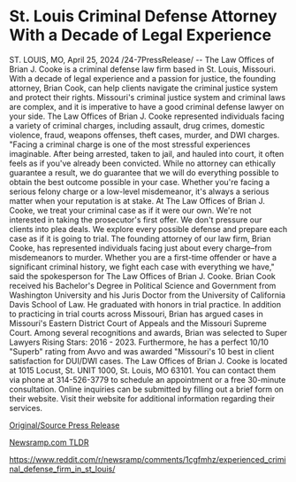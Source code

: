 # St. Louis Criminal Defense Attorney With a Decade of Legal Experience

ST. LOUIS, MO, April 25, 2024 /24-7PressRelease/ -- The Law Offices of Brian J. Cooke is a criminal defense law firm based in St. Louis, Missouri. With a decade of legal experience and a passion for justice, the founding attorney, Brian Cook, can help clients navigate the criminal justice system and protect their rights.  Missouri's criminal justice system and criminal laws are complex, and it is imperative to have a good criminal defense lawyer on your side. The Law Offices of Brian J. Cooke represented individuals facing a variety of criminal charges, including assault, drug crimes, domestic violence, fraud, weapons offenses, theft cases, murder, and DWI charges.   "Facing a criminal charge is one of the most stressful experiences imaginable. After being arrested, taken to jail, and hauled into court, it often feels as if you've already been convicted. While no attorney can ethically guarantee a result, we do guarantee that we will do everything possible to obtain the best outcome possible in your case. Whether you're facing a serious felony charge or a low-level misdemeanor, it's always a serious matter when your reputation is at stake. At The Law Offices of Brian J. Cooke, we treat your criminal case as if it were our own. We're not interested in taking the prosecutor's first offer. We don't pressure our clients into plea deals. We explore every possible defense and prepare each case as if it is going to trial. The founding attorney of our law firm, Brian Cooke, has represented individuals facing just about every charge–from misdemeanors to murder. Whether you are a first-time offender or have a significant criminal history, we fight each case with everything we have," said the spokesperson for The Law Offices of Brian J. Cooke.  Brian Cook received his Bachelor's Degree in Political Science and Government from Washington University and his Juris Doctor from the University of California Davis School of Law. He graduated with honors in trial practice.  In addition to practicing in trial courts across Missouri, Brian has argued cases in Missouri's Eastern District Court of Appeals and the Missouri Supreme Court.  Among several recognitions and awards, Brian was selected to Super Lawyers Rising Stars: 2016 - 2023. Furthermore, he has a perfect 10/10 "Superb" rating from Avvo and was awarded "Missouri's 10 best in client satisfaction for DUI/DWI cases.  The Law Offices of Brian J. Cooke is located at 1015 Locust, St. UNIT 1000, St. Louis, MO 63101. You can contact them via phone at 314-526-3779 to schedule an appointment or a free 30-minute consultation. Online inquiries can be submitted by filling out a brief form on their website. Visit their website for additional information regarding their services. 

[Original/Source Press Release](https://www.24-7pressrelease.com/press-release/510308/st-louis-criminal-defense-attorney-with-a-decade-of-legal-experience)
                    

[Newsramp.com TLDR](None) 

https://www.reddit.com/r/newsramp/comments/1cgfmhz/experienced_criminal_defense_firm_in_st_louis/